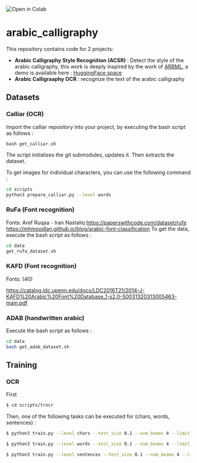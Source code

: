 ![Open in Colab](https://colab.research.google.com/drive/1kDVSHfZkKhh2UvmdcVs)
# arabic_calligraphy

This repository contains code for 2 projects:
- **Arabic Calligraphy Style Recognition (ACSR)** : Detect the style of the arabic calligraphy, this work is deeply inspired by the work of [ARBML](https://github.com/ARBML/ARBML), a demo is available here : [HuggingFace space](https://huggingface.co/spaces/mustapha/ACSR)
- **Arabic Calligraaphy OCR** : recognize the text of the arabic calligraphy

## Datasets

### Calliar (OCR)

Import the calliar repository into your project, by executing the bash script as follows :

```
bash get_calliar.sh
```

The script initialises the git submodules, updates it. Then extracts the dataset.

To get images for individual characters, you can use the following command :

```bash
cd scripts
python3 prepare_calliar.py --level words
```

### RuFa (Font recognition)

Fonts: Aref Ruqaa - Iran Nastaliq
<https://paperswithcode.com/dataset/rufa>
<https://mhmoodlan.github.io/blog/arabic-font-classification>
To get the data, execute the bash script as follows :

```bash
cd data
get_rufa_dataset.sh
```

### KAFD (Font recognition)

Fonts: (40)

<https://catalog.ldc.upenn.edu/docs/LDC2016T21/2014-J-KAFD%20Arabic%20Font%20Database_1-s2.0-S0031320313005463-main.pdf>

### ADAB (handwritten arabic)

Execute the bash script as follows :

```bash
cd data
bash get_adab_dataset.sh    
```

## Training

### OCR

First 
```bash
$ cd scripts/trocr
```

Then, one of the following tasks can be executed for (chars, words, sentences) :

```bash
$ python3 train.py --level chars --test_size 0.1 --num_beams 4 --limit_eval 256 --per_device_train_batch_size 32 --per_device_eval_batch_size 16 --gradient_accumulation_steps 2
```
```bash
$ python3 train.py --level words --test_size 0.1 --num_beams 4 --limit_eval 256 --per_device_train_batch_size 32 --per_device_eval_batch_size 16 --gradient_accumulation_steps 2
```
```bash
$ python3 train.py --level sentences --test_size 0.1 --num_beams 4 --limit_eval 256 --per_device_train_batch_size 32 --per_device_eval_batch_size 16 --gradient_accumulation_steps 2
```
